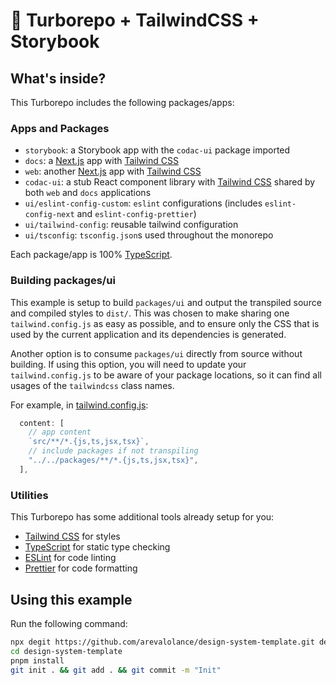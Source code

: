 # 🌱 Turborepo + TailwindCSS + Storybook

## What's inside?

This Turborepo includes the following packages/apps:

### Apps and Packages

- `storybook`: a Storybook app with the `codac-ui` package imported
- `docs`: a [Next.js](https://nextjs.org/) app with [Tailwind CSS](https://tailwindcss.com/)
- `web`: another [Next.js](https://nextjs.org/) app with [Tailwind CSS](https://tailwindcss.com/)
- `codac-ui`: a stub React component library with [Tailwind CSS](https://tailwindcss.com/) shared by both `web` and `docs` applications
- `ui/eslint-config-custom`: `eslint` configurations (includes `eslint-config-next` and `eslint-config-prettier`)
- `ui/tailwind-config`: reusable tailwind configuration
- `ui/tsconfig`: `tsconfig.json`s used throughout the monorepo

Each package/app is 100% [TypeScript](https://www.typescriptlang.org/).

### Building packages/ui

This example is setup to build `packages/ui` and output the transpiled source and compiled styles to `dist/`. This was chosen to make sharing one `tailwind.config.js` as easy as possible, and to ensure only the CSS that is used by the current application and its dependencies is generated.

Another option is to consume `packages/ui` directly from source without building. If using this option, you will need to update your `tailwind.config.js` to be aware of your package locations, so it can find all usages of the `tailwindcss` class names.

For example, in [tailwind.config.js](packages/tailwind-config/tailwind.config.js):

```js
  content: [
    // app content
    `src/**/*.{js,ts,jsx,tsx}`,
    // include packages if not transpiling
    "../../packages/**/*.{js,ts,jsx,tsx}",
  ],
```

### Utilities

This Turborepo has some additional tools already setup for you:

- [Tailwind CSS](https://tailwindcss.com/) for styles
- [TypeScript](https://www.typescriptlang.org/) for static type checking
- [ESLint](https://eslint.org/) for code linting
- [Prettier](https://prettier.io) for code formatting

## Using this example

Run the following command:

```sh
npx degit https://github.com/arevalolance/design-system-template.git design-system-template
cd design-system-template
pnpm install
git init . && git add . && git commit -m "Init"
```

